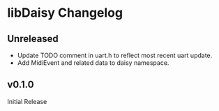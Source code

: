 # libDaisy Changelog

## Unreleased

* Update TODO comment in uart.h to reflect most recent uart update.
* Add MidiEvent and related data to daisy namespace.

## v0.1.0

Initial Release


